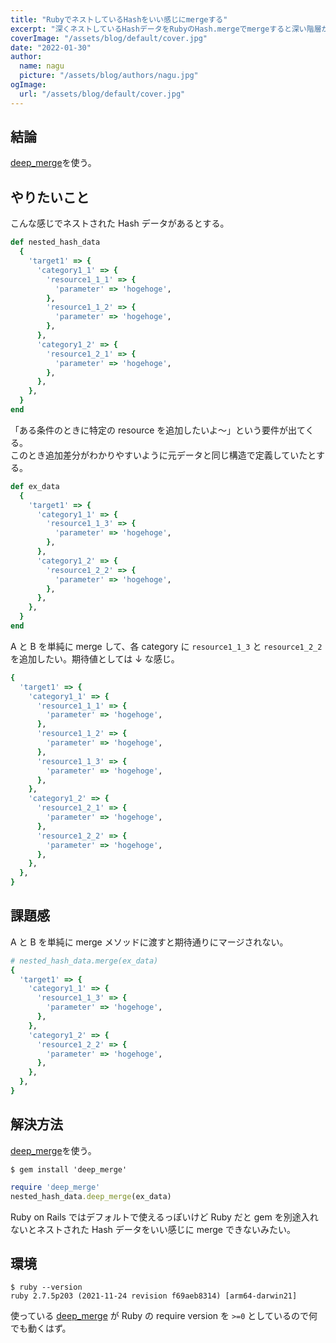 ```yaml
---
title: "RubyでネストしているHashをいい感じにmergeする"
excerpt: "深くネストしているHashデータをRubyのHash.mergeでmergeすると深い階層が上書きされてしまうので対応を模索した話"
coverImage: "/assets/blog/default/cover.jpg"
date: "2022-01-30"
author:
  name: nagu
  picture: "/assets/blog/authors/nagu.jpg"
ogImage:
  url: "/assets/blog/default/cover.jpg"
---
```


## 結論

[deep_merge](https://rubygems.org/gems/deep_merge/versions/1.2.2)を使う。

## やりたいこと

こんな感じでネストされた Hash データがあるとする。

```ruby
def nested_hash_data
  {
    'target1' => {
      'category1_1' => {
        'resource1_1_1' => {
          'parameter' => 'hogehoge',
        },
        'resource1_1_2' => {
          'parameter' => 'hogehoge',
        },
      },
      'category1_2' => {
        'resource1_2_1' => {
          'parameter' => 'hogehoge',
        },
      },
    },
  }
end
```

「ある条件のときに特定の resource を追加したいよ〜」という要件が出てくる。  
このとき追加差分がわかりやすいように元データと同じ構造で定義していたとする。

```ruby
def ex_data
  {
    'target1' => {
      'category1_1' => {
        'resource1_1_3' => {
          'parameter' => 'hogehoge',
        },
      },
      'category1_2' => {
        'resource1_2_2' => {
          'parameter' => 'hogehoge',
        },
      },
    },
  }
end
```

A と B を単純に merge して、各 category に `resource1_1_3` と `resource1_2_2` を追加したい。期待値としては ↓ な感じ。

```ruby
{
  'target1' => {
    'category1_1' => {
      'resource1_1_1' => {
        'parameter' => 'hogehoge',
      },
      'resource1_1_2' => {
        'parameter' => 'hogehoge',
      },
      'resource1_1_3' => {
        'parameter' => 'hogehoge',
      },
    },
    'category1_2' => {
      'resource1_2_1' => {
        'parameter' => 'hogehoge',
      },
      'resource1_2_2' => {
        'parameter' => 'hogehoge',
      },
    },
  },
}
```

## 課題感

A と B を単純に merge メソッドに渡すと期待通りにマージされない。

```ruby
# nested_hash_data.merge(ex_data)
{
  'target1' => {
    'category1_1' => {
      'resource1_1_3' => {
        'parameter' => 'hogehoge',
      },
    },
    'category1_2' => {
      'resource1_2_2' => {
        'parameter' => 'hogehoge',
      },
    },
  },
}
```

## 解決方法

[deep_merge](https://rubygems.org/gems/deep_merge/versions/1.2.2)を使う。

```shell
$ gem install 'deep_merge'
```

```ruby
require 'deep_merge'
nested_hash_data.deep_merge(ex_data)
```

Ruby on Rails ではデフォルトで使えるっぽいけど Ruby だと gem を別途入れないとネストされた Hash データをいい感じに merge できないみたい。

## 環境

```shell
$ ruby --version
ruby 2.7.5p203 (2021-11-24 revision f69aeb8314) [arm64-darwin21]
```

使っている [deep_merge](https://rubygems.org/gems/deep_merge/versions/1.2.2) が Ruby の require version を `>=0` としているので何でも動くはず。
